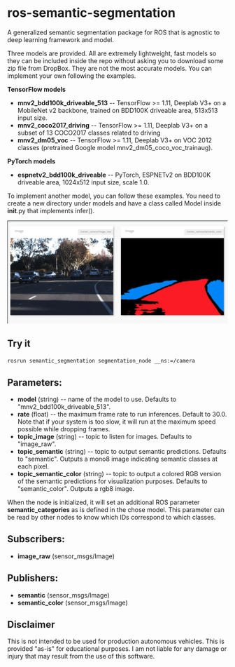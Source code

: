 # ros-semantic-segmentation

A generalized semantic segmentation package for ROS that is agnostic to deep learning framework and model.

Three models are provided. All are extremely lightweight, fast models so they can be included inside the repo without asking you to download some zip file from DropBox. They are not the most accurate models. You can implement your own following the examples.

**TensorFlow models**
* **mnv2_bdd100k_driveable_513** -- TensorFlow >= 1.11, Deeplab V3+ on a MobileNet v2 backbone, trained on BDD100K driveable area, 513x513 input size.
* **mnv2_coco2017_driving** -- TensorFlow >= 1.11, Deeplab V3+ on a subset of 13 COCO2017 classes related to driving
* **mnv2_dm05_voc** -- TensorFlow >= 1.11, Deeplab V3+ on VOC 2012 classes (pretrained Google model mnv2_dm05_coco_voc_trainaug).

**PyTorch models**
* **espnetv2_bdd100k_driveable** -- PyTorch, ESPNETv2 on BDD100K driveable area, 1024x512 input size, scale 1.0.

To implement another model, you can follow these examples. You need to create a new directory under models and have a class called Model inside __init__.py that implements infer().

![screenshot](/screenshot.gif?raw=true "screenshot")

## Try it

```rosrun semantic_segmentation segmentation_node __ns:=/camera```

## Parameters:

* **model** (string) -- name of the model to use. Defaults to "mnv2_bdd100k_driveable_513".
* **rate** (float) -- the maximum frame rate to run inferences. Default to 30.0. Note that if your system is too slow, it will run at the maximum speed possible while dropping frames.
* **topic_image** (string) -- topic to listen for images. Defaults to "image_raw".
* **topic_semantic** (string) -- topic to output semantic predictions. Defaults to "semantic". Outputs a mono8 image indicating semantic classes at each pixel.
* **topic_semantic_color** (string) -- topic to output a colored RGB version of the semantic predictions for visualization purposes. Defaults to "semantic_color". Outputs a rgb8 image.

When the node is initialized, it will set an additional ROS parameter **semantic_categories** as is defined in the chose model. This parameter can be read by other nodes to know which IDs correspond to which classes.

## Subscribers:

* **image_raw** (sensor_msgs/Image)

## Publishers:

* **semantic** (sensor_msgs/Image)
* **semantic_color** (sensor_msgs/Image)

## Disclaimer

This is not intended to be used for production autonomous vehicles. This is provided "as-is" for educational purposes. I am not liable for any damage or injury that may result from the use of this software.
